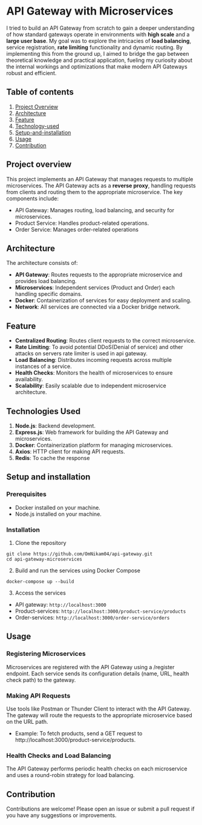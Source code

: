 
# API Gateway with Microservices
I tried to build an API Gateway from scratch to gain a deeper understanding of how standard gateways operate in environments with **high scale** and a **large user base**. 
My goal was to explore the intricacies of **load balancing**, service registration, **rate limiting** functionality and dynamic routing. By implementing this from the ground up, I aimed to bridge the gap between theoretical knowledge and practical application, fueling my curiosity about the internal workings and optimizations that make modern API Gateways robust and efficient.

## Table of contents
1. [Project Overview](#overview)
2. [Architecture](#architecture)
3. [Feature](#feature)
4. [Technology-used](#tech-used)
5. [Setup-and-installation](#setup-installation)
6. [Usage](#usage)
7. [Contribution](#contro)

## Project overview <a id="overview"></a>
This project implements an API Gateway that manages requests to multiple microservices. The API Gateway acts as a **reverse proxy**, handling requests from clients and routing them to the appropriate microservice. 
The key components include:

- API Gateway: Manages routing, load balancing, and security for microservices.
- Product Service: Handles product-related operations.
- Order Service: Manages order-related operations

## Architecture <a id="architecture"></a>
The architecture consists of:

- **API Gateway**: Routes requests to the appropriate microservice and provides load balancing.
- **Microservices**: Independent services (Product and Order) each handling specific domains.
- **Docker**: Containerization of services for easy deployment and scaling.
- **Network**: All services are connected via a Docker bridge network.


## Feature <a id="feature"></a>
- **Centralized Routing**: Routes client requests to the correct microservice.
- **Rate Limiting**: To avoid potential DDoS(Denial of service) and other attacks on servers rate limiter is used in api gateway.
- **Load Balancing**: Distributes incoming requests across multiple instances of a service.
- **Health Checks**: Monitors the health of microservices to ensure availability.
- **Scalability**: Easily scalable due to independent microservice architecture.



## Technologies Used <a id="tech-used"></a>
1. **Node.js**: Backend development.
2. **Express.js**: Web framework for building the API Gateway and microservices.
3. **Docker**: Containerization platform for managing microservices.
4. **Axios**: HTTP client for making API requests.
5. **Redis**: To cache the response 

## Setup and installation <a id="setup-installation"></a>
### Prerequisites
- Docker installed on your machine.
- Node.js installed on your machine.

### Installation
1. Clone the repository
```
git clone https://github.com/OmNikam04/api-gateway.git
cd api-gateway-microservices
```
2. Build and run the services using Docker Compose
```
docker-compose up --build
```
3. Access the services
- API gateway: `http://localhost:3000` 
- Product-services: `http://localhost:3000/product-service/products`
- Order-services: `http://localhost:3000/order-service/orders`


## Usage <a id="usage"></a>
### Registering Microservices
Microservices are registered with the API Gateway using a /register endpoint. Each service sends its configuration details (name, URL, health check path) to the gateway.

### Making API Requests
Use tools like Postman or Thunder Client to interact with the API Gateway. The gateway will route the requests to the appropriate microservice based on the URL path.

- Example: To fetch products, send a GET request to http://localhost:3000/product-service/products.

### Health Checks and Load Balancing
The API Gateway performs periodic health checks on each microservice and uses a round-robin strategy for load balancing.

## Contribution <a id="contro"></a>
Contributions are welcome! Please open an issue or submit a pull request if you have any suggestions or improvements.

